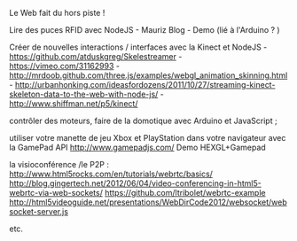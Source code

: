 Le Web fait du hors piste !

Lire des puces RFID avec NodeJS
		- Mauriz Blog 
		- Demo (lié à l'Arduino ? )

Créer de nouvelles interactions / interfaces avec la Kinect et NodeJS
	- https://github.com/atduskgreg/Skelestreamer
	- https://vimeo.com/31162993
	- http://mrdoob.github.com/three.js/examples/webgl_animation_skinning.html
	- http://urbanhonking.com/ideasfordozens/2011/10/27/streaming-kinect-skeleton-data-to-the-web-with-node-js/
	- http://www.shiffman.net/p5/kinect/

contrôler des moteurs, faire de la domotique avec Arduino et JavaScript ;


utiliser votre manette de jeu Xbox et PlayStation dans votre navigateur avec la GamePad API
http://www.gamepadjs.com/
Demo HEXGL+Gamepad


la visioconférence /le P2P :
http://www.html5rocks.com/en/tutorials/webrtc/basics/
http://blog.gingertech.net/2012/06/04/video-conferencing-in-html5-webrtc-via-web-sockets/
https://github.com/ltribolet/webrtc-example
http://html5videoguide.net/presentations/WebDirCode2012/websocket/websocket-server.js

etc.